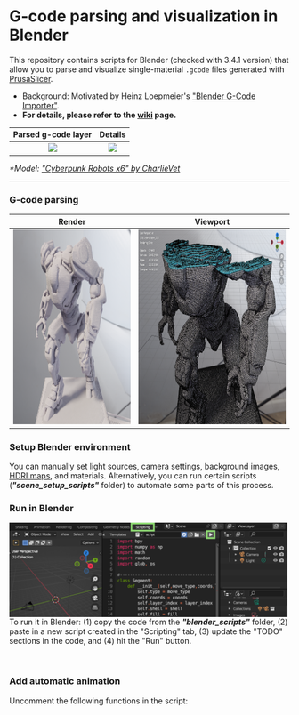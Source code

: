 # G-code parsing and visualization in Blender

This repository contains scripts for Blender (checked with 3.4.1 version) that allow you to parse and visualize single-material `.gcode` files generated with [PrusaSlicer](https://www.prusa3d.com/en/page/prusaslicer_424/).

- Background: Motivated by Heinz Loepmeier's ["Blender G-Code Importer"](https://github.com/Heinz-Loepmeier/Blender-Gcode-Import).
- **For details, please refer to the [wiki](https://github.com/apetsiuk/GCode-Parser-and-Viz/wiki) page.**

| Parsed g-code layer |  Details  |
| :---:   | :---: |
| <img height="350" src="_images/r.png"/> | <img height="350" src="_images/r.png"/>  |

*\*Model: ["Cyberpunk Robots x6" by CharlieVet](https://www.thingiverse.com/thing:4092671)*

---

### G-code parsing

| Render |  Viewport  |
| :---:   | :---: |
| <img height="350" src="_images/render_sample_1.png"/> | <img height="350" src="_images/render_sample_2.png"/>  |

### Setup Blender environment
You can manually set light sources, camera settings, background images, [HDRI maps](https://hdrmaps.com/freebies/), and materials. Alternatively, you can run certain scripts (***"scene_setup_scripts"*** folder) to automate some parts of this process.

### Run in Blender
<img align="left" width="500" src="_images/blender_scripting_tab.png"/>

To run it in Blender: (1) copy the code from the ***"blender_scripts"*** folder, (2) paste in a new script created in the "Scripting" tab, (3) update the "TODO" sections in the code, and (4) hit the "Run" button.

<br />


### Add automatic animation
Uncomment the following functions in the script:

